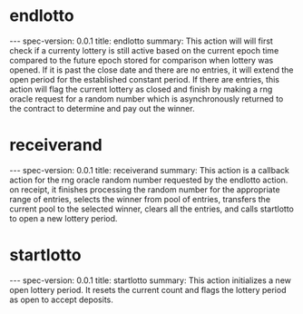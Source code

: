 <h1 class="contract">endlotto</h1>
---
spec-version: 0.0.1
title: endlotto
summary: This action will will first check if a currenty lottery is still active based on the current epoch time compared to the future epoch stored for comparison when lottery was opened. If it is past the close date and there are no entries, it will extend the open period for the established constant period. If there are entries, this action will flag the current lottery as closed and finish by making a rng oracle request for a random number which is asynchronously returned to the contract to determine and pay out the winner. 

<h1 class="contract">receiverand</h1>
---
spec-version: 0.0.1
title: receiverand
summary: This action is a callback action for the rng oracle random number requested by the endlotto action. on receipt, it finishes processing the random number for the appropriate range of entries, selects the winner from pool of entries, transfers the current pool to the selected winner, clears all the entries, and calls startlotto to open a new lottery period. 
<h1 class="contract">startlotto</h1>
---
spec-version: 0.0.1
title: startlotto
summary: This action initializes a new open lottery period. It resets the current count and flags the lottery period as open to accept deposits.